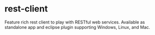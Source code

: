 rest-client
===========

Feature rich rest client to play with RESTful web services. Available as standalone app and eclipse plugin supporting Windows, Linux, and Mac.
